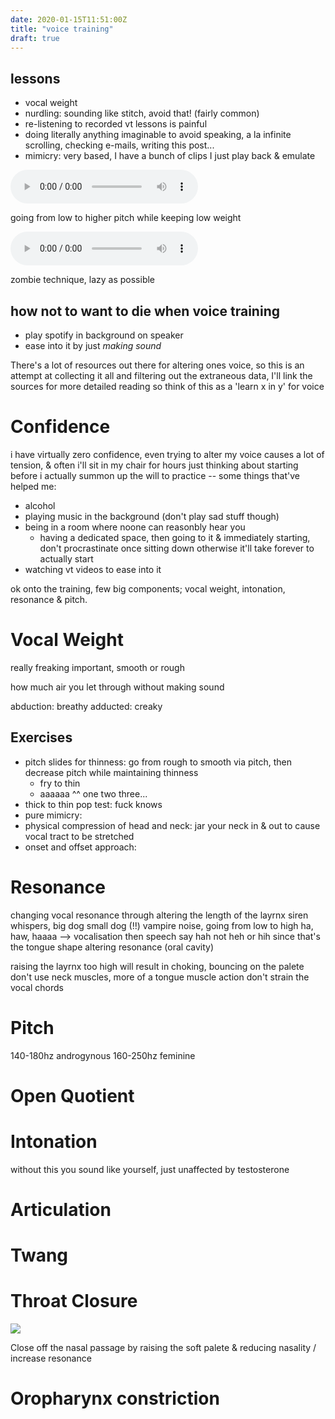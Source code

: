 ```yaml
---
date: 2020-01-15T11:51:00Z
title: "voice training"
draft: true
---
```


## lessons

- vocal weight
- nurdling: sounding like stitch, avoid that! (fairly common)
- re-listening to recorded vt lessons is painful
- doing literally anything imaginable to avoid speaking, a la infinite
  scrolling, checking e-mails, writing this post...
- mimicry: very based, I have a bunch of clips I just play back & emulate

<audio src="https://ftp.cass.si/n9s4=gdg9.mp4" controls></audio>

going from low to higher pitch while keeping low weight

<audio src="https://ftp.cass.si/y4n8.5in4.mp4" controls></audio>

zombie technique, lazy as possible

## how not to want to die when voice training

- play spotify in background on speaker
- ease into it by just _making sound_

There's a lot of resources out there for altering ones voice, so this is an
attempt at collecting it all and filtering out the extraneous data, I'll link
the sources for more detailed reading so think of this as a 'learn x in y' for
voice

# Confidence

i have virtually zero confidence, even trying to alter my voice causes a lot of
tension, & often i'll sit in my chair for hours just thinking about starting
before i actually summon up the will to practice -- some things that've helped
me:

- alcohol
- playing music in the background (don't play sad stuff though)
- being in a room where noone can reasonbly hear you
  - having a dedicated space, then going to it & immediately starting, don't
    procrastinate once sitting down otherwise it'll take forever to actually
    start
- watching vt videos to ease into it

ok onto the training, few big components; vocal weight, intonation, resonance &
pitch.

# Vocal Weight

really freaking important, smooth or rough

how much air you let through without making sound

abduction: breathy adducted: creaky

## Exercises

- pitch slides for thinness: go from rough to smooth via pitch, then decrease
  pitch while maintaining thinness
  - fry to thin
  - aaaaaa ^^ one two three...
- thick to thin pop test: fuck knows
- pure mimicry:
- physical compression of head and neck: jar your neck in & out to cause vocal
  tract to be stretched
- onset and offset approach:

# Resonance

changing vocal resonance through altering the length of the layrnx siren
whispers, big dog small dog (!!) vampire noise, going from low to high ha, haw,
haaaa --> vocalisation then speech say hah not heh or hih since that's the
tongue shape altering resonance (oral cavity)

raising the layrnx too high will result in choking, bouncing on the palete don't
use neck muscles, more of a tongue muscle action don't strain the vocal chords

# Pitch

140-180hz androgynous 160-250hz feminine

# Open Quotient

# Intonation

without this you sound like yourself, just unaffected by testosterone

# Articulation

# Twang

# Throat Closure

![](https://ftp.cass.si/015027d~6.jpeg)

Close off the nasal passage by raising the soft palete & reducing nasality /
increase resonance

# Oropharynx constriction
